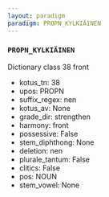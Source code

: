 ```yaml
---
layout: paradigm
paradigm: PROPN_KYLKIÄINEN
---
```

### ` PROPN_KYLKIÄINEN `

Dictionary class 38 front
* kotus_tn: 38
* upos: PROPN
* suffix_regex: nen
* kotus_av: None
* grade_dir: strengthen
* harmony: front
* possessive: False
* stem_diphthong: None
* deletion: nen
* plurale_tantum: False
* clitics: False
* pos: NOUN
* stem_vowel: None
